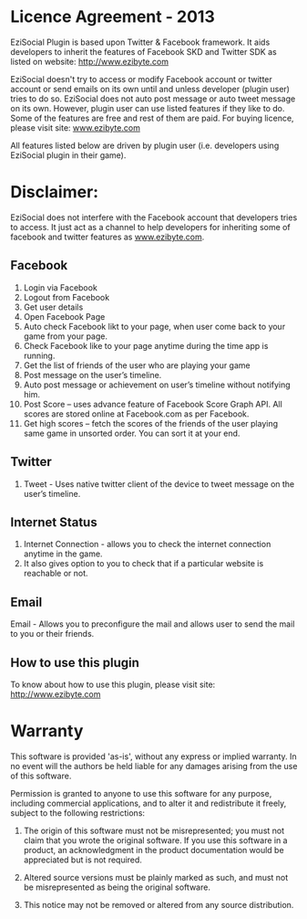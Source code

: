 Licence Agreement - 2013
========================

EziSocial Plugin is based upon Twitter & Facebook framework. It aids developers to inherit the features of Facebook SKD and Twitter SDK as listed on website: http://www.ezibyte.com

EziSocial doesn't try to access or modify Facebook account or twitter account or send emails on its own until and unless developer (plugin user) tries to do so. EziSocial does not auto post message or auto tweet message on its own. However, plugin user can use listed features if they like to do. Some of the features are free and rest of them are paid. For buying licence, please visit site: www.ezibyte.com

All features listed below are driven by plugin user (i.e. developers using EziSocial plugin in their game).

Disclaimer:
==========
EziSocial does not interfere with the Facebook account that developers tries to access. It just act as a channel to help developers for inheriting some of facebook and twitter features as www.ezibyte.com.

Facebook
--------
1. Login via Facebook
2. Logout from Facebook
3. Get user details
4. Open Facebook Page
5. Auto check Facebook likt to your page, when user come back to your game from your page.
6. Check Facebook like to your page anytime during the time app is running.
7. Get the list of friends of the user who are playing your game
8. Post message on the user’s timeline.
9. Auto post message or achievement on user’s timeline without notifying him.
10. Post Score – uses advance feature of Facebook Score Graph API. All scores are stored online at Facebook.com as per Facebook.
11. Get high scores – fetch the scores of the friends of the user playing same game in unsorted order. You can sort it at your end.

Twitter
-------
1. Tweet - Uses native twitter client of the device to tweet message on the user’s timeline.

Internet Status
---------------
1. Internet Connection - allows you to check the internet connection anytime in the game. 
2. It also gives option to you to check that if a particular website is reachable or not.

Email
-----
Email - Allows you to preconfigure the mail and allows user to send the mail to you or their friends.

How to use this plugin
----------------------
To know about how to use this plugin, please visit site: http://www.ezibyte.com

Warranty
========
This software is provided 'as-is', without any express or implied warranty. In no event will the authors be held liable for any damages arising from the use of this software.
 
Permission is granted to anyone to use this software for any purpose, including commercial applications, and to alter it and redistribute it freely, subject to the following restrictions:
 
1. The origin of this software must not be misrepresented; you must not claim that you wrote the original software. If you use this software in a product, an acknowledgment in the product documentation would be appreciated but is not required.
 
2. Altered source versions must be plainly marked as such, and must not be misrepresented as being the original software.
 
3. This notice may not be removed or altered from any source distribution.
 
